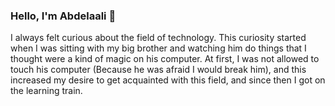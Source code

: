 ### Hello, I'm Abdelaali 👋
I always felt curious about the field of technology. This curiosity started when I was sitting with my big brother and watching him do things that I thought were a kind of magic on his computer.
At first, I was not allowed to touch his computer (Because he was afraid I would break him), and this increased my desire to get acquainted with this field, and since then I got on the learning train.

<!--
**abdlalisalmi/abdlalisalmi** is a ✨ _special_ ✨ repository because its `README.md` (this file) appears on your GitHub profile.

Here are some ideas to get you started:

- 🔭 I’m currently working on ...
- 🌱 I’m currently learning ...
- 👯 I’m looking to collaborate on ...
- 🤔 I’m looking for help with ...
- 💬 Ask me about ...
- 📫 How to reach me: ...
- 😄 Pronouns: ...
- ⚡ Fun fact: ...
-->
